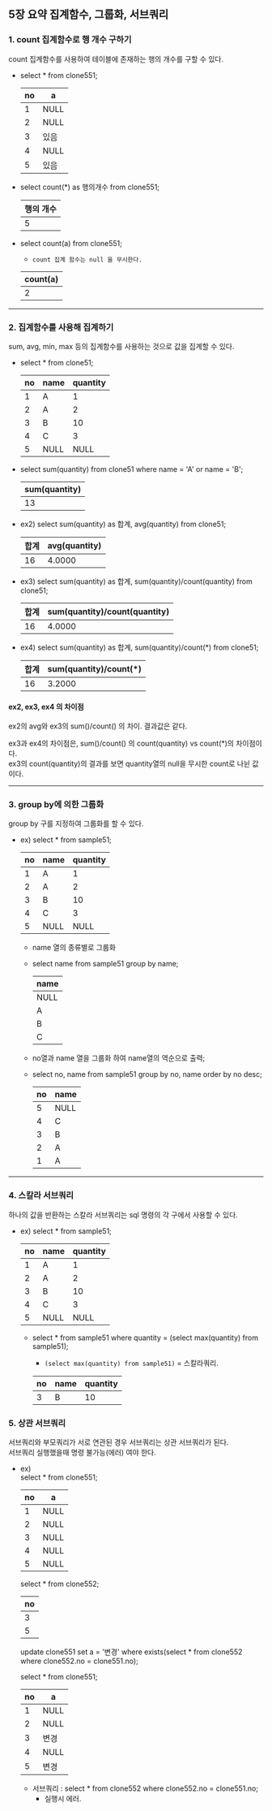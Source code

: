 ## 5장 요약 집계함수, 그룹화, 서브쿼리


### 1. count 집계함수로 행 개수 구하기
count 집계함수를 사용하여 테이블에 존재하는 행의 개수를 구할 수 있다.  
- select * from clone551;
  
  | no   | a      |
  |------|--------|
  |    1 | NULL   |
  |    2 | NULL   |
  |    3 | 있음   |
  |    4 | NULL   |
  |    5 | 있음   |
  
- select count(*) as 행의개수 from clone551;

  | 행의 개수 |
  |----------|
  |        5 |

- select count(a) from clone551;
  - `count 집계 함수는 null 을 무시한다.`
  
  | count(a) |
  |----------|
  |        2 |
  
---
### 2. 집계함수를 사용해 집계하기
sum, avg, min, max 등의 집계함수를 사용하는 것으로 값을 집계할 수 있다.  

- select  * from clone51;

  | no   | name | quantity |
  |------|------|----------|
  |    1 | A    |        1 |
  |    2 | A    |        2 |
  |    3 | B    |       10 |
  |    4 | C    |        3 |
  |    5 | NULL |     NULL |
  
- select sum(quantity) from clone51 where name = 'A' or name = 'B';

  | sum(quantity) |
  |---------------|
  |            13 |
  
- ex2) select sum(quantity) as 합계, avg(quantity) from clone51;

  | 합계   | avg(quantity) |
  |--------|---------------|
  |     16 |        4.0000 |   
  
- ex3) select sum(quantity) as 합계, sum(quantity)/count(quantity) from clone51;

  | 합계   | sum(quantity)/count(quantity) |
  |--------|-------------------------------|
  |     16 |                        4.0000 |

- ex4) select sum(quantity) as 합계, sum(quantity)/count(*) from clone51;
  
  | 합계   | sum(quantity)/count(*) |
  |--------|------------------------|
  |     16 |                 3.2000 |
  
#### ex2, ex3, ex4 의 차이점
   ex2의  avg와  ex3의 sum()/count()  의 차이. 결과값은 같다.
   
   ex3과 ex4의 차이점은,   sum()/count() 의  count(quantity) vs count(*)의 차이점이다.  
   ex3의 count(quantity)의 결과를 보면   quantity열의 null을 무시한 count로 나뉜 값이다. 
       
---

### 3. group by에 의한 그룹화
group by 구를 지정하여 그룹화를 할 수 있다.

- ex) select * from sample51; 
      
     | no   | name | quantity |
     |------|------|----------|
     |    1 | A    |        1 |
     |    2 | A    |        2 |
     |    3 | B    |       10 |
     |    4 | C    |        3 |
     |    5 | NULL |     NULL |

  - name 열의 종류별로 그룹화
  - select name from sample51 group by name;
    
    | name |
    |------|
    | NULL |
    | A    |
    | B    |
    | C    |


  - no열과 name 열을 그룹화 하여 name열의 역순으로 출력;
  - select no, name from sample51 group by no, name order by no desc;
    
    | no   | name |
    |------|------|
    |    5 | NULL |
    |    4 | C    |
    |    3 | B    |
    |    2 | A    |
    |    1 | A    |
     
---

### 4. 스칼라 서브쿼리
하나의 값을 반환하는 스칼라 서브쿼리는 sql 명령의 각 구에서 사용할 수 있다.

- ex) select * from sample51;
      
     | no   | name | quantity |
     |------|------|----------|
     |    1 | A    |        1 |
     |    2 | A    |        2 |
     |    3 | B    |       10 |
     |    4 | C    |        3 |
     |    5 | NULL |     NULL |

  - select * from sample51 where quantity = (select max(quantity) from sample51);
  
    - `(select max(quantity) from sample51)` = 스칼라쿼리.
  
    | no   | name | quantity |
    |------|------|----------|
    |    3 | B    |       10 |


### 5. 상관 서브쿼리
서브쿼리와 부모쿼리가 서로 연관된 경우 서브쿼리는 상관 서브쿼리가 된다.  
서브쿼리 실행했을때 명령 불가능(에러) 여야 한다.


- ex)  
  select * from clone551;
  
  | no | a    |
  |----|------|
  |  1 | NULL |
  |  2 | NULL |
  |  3 | NULL |
  |  4 | NULL |
  |  5 | NULL |
  
  select * from clone552;
  
  | no   |
  |------|
  |    3 |
  |    5 |
  
  update clone551 set a = '변경' where exists(select * from clone552 where clone552.no = clone551.no);
  
  select * from clone551;
  
  | no | a      |
  |----|--------|
  |  1 | NULL   |
  |  2 | NULL   |
  |  3 | 변경   |
  |  4 | NULL   |
  |  5 | 변경   |
  
  
  
  
  - 서브쿼리 : select * from clone552 where clone552.no = clone551.no;
    - 실행시 에러. 

